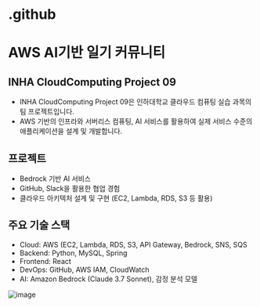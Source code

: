 # .github

# AWS AI기반 일기 커뮤니티

## INHA CloudComputing Project 09

- INHA CloudComputing Project 09은 인하대학교 클라우드 컴퓨팅 실습 과목의 팀 프로젝트입니다.
- AWS 기반의 인프라와 서버리스 컴퓨팅, AI 서비스를 활용하여 실제 서비스 수준의 애플리케이션을 설계 및 개발합니다.

## 프로젝트
- Bedrock 기반 AI 서비스
- GitHub, Slack을 활용한 협업 경험
- 클라우드 아키텍처 설계 및 구현 (EC2, Lambda, RDS, S3 등 활용)

## 주요 기술 스택
- Cloud: AWS (EC2, Lambda, RDS, S3, API Gateway, Bedrock, SNS, SQS
- Backend: Python, MySQL, Spring
- Frontend: React
- DevOps: GitHub, AWS IAM, CloudWatch
- AI: Amazon Bedrock (Claude 3.7 Sonnet), 감정 분석 모델

![image](https://github.com/user-attachments/assets/a4804f36-6841-467a-8768-2869805538ee)
